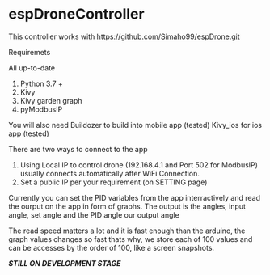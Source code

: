 # espDroneController

This controller works with https://github.com/Simaho99/espDrone.git

Requiremets

All up-to-date
1. Python 3.7 +
2. Kivy
3. Kivy garden graph
4. pyModbusIP

You will also need
Buildozer to build into mobile app (tested)
Kivy_ios for ios app (tested)

There are two ways to connect to the app
1. Using Local IP to control drone (192.168.4.1 and Port 502 for ModbusIP) usually connects automatically
after WiFi Connection.
2. Set a public IP per your requirement (on SETTING page)

Currently you can set the PID variables from the app interractively and read the ourput on the app
in form of graphs. The output is the angles, input angle, set angle and the PID angle our output angle

The read speed matters a lot and it is fast enough than the arduino, the graph values changes so fast 
thats why, we store each of 100 values and can be accesses by the order of 100, like a screen snapshots.

***STILL ON DEVELOPMENT STAGE***
